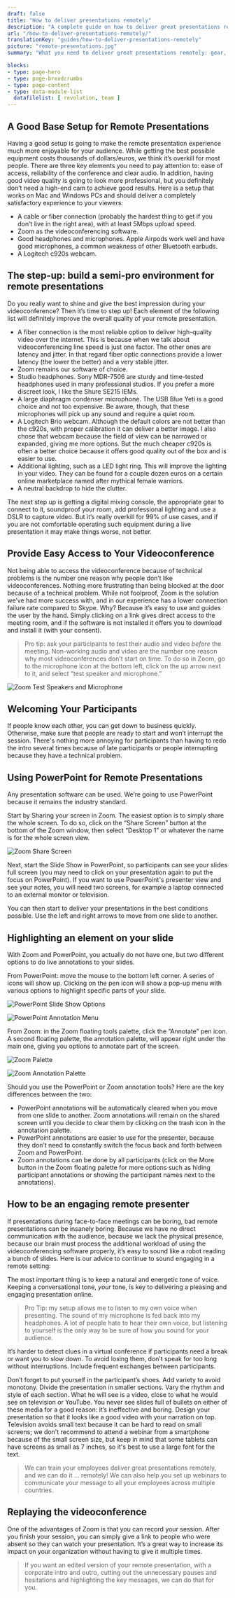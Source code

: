 ```yaml
---
draft: false
title: "How to deliver presentations remotely"
description: "A complete guide on how to deliver great presentations remotely using videoconferencing software."
url: "/how-to-deliver-presentations-remotely/"
translationKey: "guides/how-to-deliver-presentations-remotely"
picture: "remote-presentations.jpg"
summary: "What you need to deliver great presentations remotely: gear, software, setup, animation. We wrote this guide based on ten years of experience delivering professional remote presentations to clients. Note: we don’t earn any money on the software or hardware we recommend in this article. We recommend them based on our experience, but there are many other solutions that might work well."

blocks:
- type: page-hero
- type: page-breadcrumbs
- type: page-content
- type: data-module-list
  datafilelist: [ revolution, team ]
---
```

## A Good Base Setup for Remote Presentations
Having a good setup is going to make the remote presentation experience much more enjoyable for your audience. While getting the best possible equipment costs thousands of dollars/euros, we think it’s overkill for most people. There are three key elements you need to pay attention to: ease of access, reliability of the conference and clear audio. In addition, having good video quality is going to look more professional, but you definitely don’t need a high-end cam to achieve good results. Here is a setup that works on Mac and Windows PCs and should deliver a completely satisfactory experience to your viewers:

* A cable or fiber connection (probably the hardest thing to get if you don’t live in the right area), with at least 5Mbps upload speed.
* Zoom as the videoconferencing software.
* Good headphones and microphones. Apple Airpods work well and have good microphones, a common weakness of other Bluetooth earbuds.
* A Logitech c920s webcam.

## The step-up: build a semi-pro environment for remote presentations
Do you really want to shine and give the best impression during your videoconference? Then it’s time to step up! Each element of the following list will definitely improve the overall quality of your remote presentation.

* A fiber connection is the most reliable option to deliver high-quality video over the internet. This is because when we talk about videoconferencing line speed is just one factor. The other ones are latency and jitter. In that regard fiber optic connections provide a lower latency (the lower the better) and a very stable jitter.
* Zoom remains our software of choice.
* Studio headphones. Sony MDR-7506 are sturdy and time-tested headphones used in many professional studios. If you prefer a more discreet look, I like the Shure SE215 IEMs.
* A large diaphragm condenser microphone. The USB Blue Yeti is a good choice and not too expensive. Be aware, though, that these microphones will pick up any sound and require a quiet room.
* A Logitech Brio webcam. Although the default colors are not better than the c920s, with proper calibration it can deliver a better image. I also chose that webcam because the field of view can be narrowed or expanded, giving me more options. But the much cheaper c920s is often a better choice because it offers good quality out of the box and is easier to use. 
* Additional lighting, such as a LED light ring. This will improve the lighting in your video. They can be found for a couple dozen euros on a certain online marketplace named after mythical female warriors.
* A neutral backdrop to hide the clutter.

The next step up is getting a digital mixing console, the appropriate gear to connect to it, soundproof your room, add professional lighting and use a DSLR to capture video. But it’s really overkill for 99% of use cases, and if you are not comfortable operating such equipment during a live presentation it may make things worse, not better.

## Provide Easy Access to Your Videoconference
Not being able to access the videoconference because of technical problems is the number one reason why people don’t like videoconferences. Nothing more frustrating than being blocked at the door because of a technical problem. While not foolproof, Zoom is the solution we’ve had more success with, and in our experience has a lower connection failure rate compared to Skype. Why? Because it’s easy to use and guides the user by the hand. Simply clicking on a link gives direct access to the meeting room, and if the software is not installed it offers you to download and install it (with your consent).

> Pro tip: ask your participants to test their audio and video *before* the meeting. Non-working audio and video are the number one reason why most videoconferences don’t start on time. To do so in Zoom, go to the microphone icon at the bottom left, click on the up arrow next to it, and select “test speaker and microphone.”

![Zoom Test Speakers and Microphone](/how-to-deliver-presentations-remotely/zoom-test-speakers-microphone.png)

## Welcoming Your Participants
If people know each other, you can get down to business quickly. Otherwise, make sure that people are ready to start and won’t interrupt the session. There's nothing more annoying for participants than having to redo the intro several times because of late participants or people interrupting because they have a technical problem.

## Using PowerPoint for Remote Presentations
Any presentation software can be used. We’re going to use PowerPoint because it remains the industry standard.

Start by Sharing your screen in Zoom. The easiest option is to simply share the whole screen. To do so, click on the “Share Screen” button at the bottom of the Zoom window, then select “Desktop 1” or whatever the name is for the whole screen view.

![Zoom Share Screen](/how-to-deliver-presentations-remotely/zoom-share-desktop.png)

Next, start the Slide Show in PowerPoint, so participants can see your slides full screen (you may need to click on your presentation again to put the focus on PowerPoint). If you want to use PowerPoint's presenter view and see your notes, you will need two screens, for example a laptop connected to an external monitor or television.

You can then start to deliver your presentations in the best conditions possible. Use the left and right arrows to move from one slide to another.

## Highlighting an element on your slide
With Zoom and PowerPoint, you actually do not have one, but two different options to do live annotations to your slides.

From PowerPoint: move the mouse to the bottom left corner. A series of icons will show up. Clicking on the pen icon will show a pop-up menu with various options to highlight specific parts of your slide.

![PowerPoint Slide Show Options](/how-to-deliver-presentations-remotely/powerpoint-slideshow-options.png)

![PowerPoint Annotation Menu](/how-to-deliver-presentations-remotely/powerpoint-annotation-menu.png)

From Zoom: in the Zoom floating tools palette, click the “Annotate” pen icon. A second floating palette, the annotation palette, will appear right under the main one, giving you options to annotate part of the screen. 

![Zoom Palette](/how-to-deliver-presentations-remotely/zoom-palette.png)

![Zoom Annotation Palette](/how-to-deliver-presentations-remotely/zoom-annotation-palette.png)

Should you use the PowerPoint or Zoom annotation tools? Here are the key differences between the two:

* PowerPoint annotations will be automatically cleared when you move from one slide to another. Zoom annotations will remain on the shared screen until you decide to clear them by clicking on the trash icon in the annotation palette.
* PowerPoint annotations are easier to use for the presenter, because they don’t need to constantly switch the focus back and forth between Zoom and PowerPoint.
* Zoom annotations can be done by all participants (click on the More button in the Zoom floating palette for more options such as hiding participant annotations or showing the participant names next to the annotations).

## How to be an engaging remote presenter
If presentations during face-to-face meetings can be boring, bad remote presentations can be insanely boring. Because we have no direct communication with the audience, because we lack the physical presence, because our brain must process the additional workload of using the videoconferencing software properly, it’s easy to sound like a robot reading a bunch of slides. Here is our advice to continue to sound engaging in a remote setting:

The most important thing is to keep a natural and energetic tone of voice. Keeping a conversational tone, *your* tone, is key to delivering a pleasing and engaging presentation online. 

> Pro Tip: my setup allows me to listen to my own voice when presenting. The sound of my microphone is fed back into my headphones. A lot of people hate to hear their own voice, but listening to yourself is the only way to be sure of how you sound for your audience.

It’s harder to detect clues in a virtual conference if participants need a break or want you to slow down. To avoid losing them, don’t speak for too long without interruptions. Include frequent exchanges between participants.

Don’t forget to put yourself in the participant’s shoes. Add variety to avoid monotony. Divide the presentation in smaller sections. Vary the rhythm and style of each section. What he will see is a video, close to what he would see on television or YouTube. You never see slides full of bullets on either of these media for a good reason: it’s ineffective and boring. Design your presentation so that it looks like a good video with your narration on top. Television avoids small text because it can be hard to read on small screens; we don't recommend to attend a webinar from a smartphone because of the small screen size, but keep in mind that some tablets can have screens as small as 7 inches, so it's best to use a large font for the text.

> We can train your employees deliver great presentations remotely, and we can do it … remotely! We can also help you set up webinars to communicate your message to all your employees across multiple countries.

## Replaying the videoconference
One of the advantages of Zoom is that you can record your session. After you finish your session, you can simply give a link to people who were absent so they can watch your presentation. It’s a great way to increase its impact on your organization without having to give it multiple times.

> If you want an edited version of your remote presentation, with a corporate intro and outro, cutting out the unnecessary pauses and hesitations and highlighting the key messages, we can do that for you.
